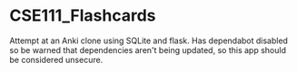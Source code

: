 # CSE111_Flashcards
Attempt at an Anki clone using SQLite and flask.
Has dependabot disabled so be warned that dependencies aren't being updated, so this app should be considered unsecure.
